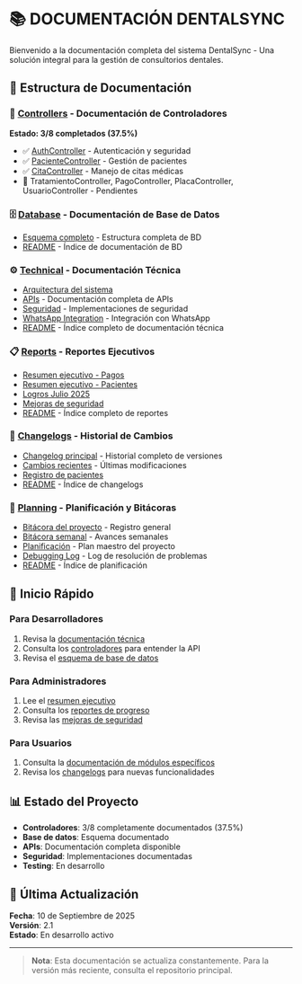 # 📚 DOCUMENTACIÓN DENTALSYNC

Bienvenido a la documentación completa del sistema DentalSync - Una solución integral para la gestión de consultorios dentales.

## 📁 Estructura de Documentación

### 🎯 [Controllers](./controllers/) - Documentación de Controladores
**Estado: 3/8 completados (37.5%)**
- ✅ [AuthController](./controllers/DOCUMENTACION_CONTROLADORES.md) - Autenticación y seguridad
- ✅ [PacienteController](./controllers/DOCUMENTACION_CONTROLADORES.md) - Gestión de pacientes  
- ✅ [CitaController](./controllers/DOCUMENTACION_CONTROLADORES.md) - Manejo de citas médicas
- 🔄 TratamientoController, PagoController, PlacaController, UsuarioController - Pendientes

### 🗄️ [Database](./database/) - Documentación de Base de Datos
- [Esquema completo](./database/Database-Documentation.md) - Estructura completa de BD
- [README](./database/README.md) - Índice de documentación de BD

### ⚙️ [Technical](./technical/) - Documentación Técnica
- [Arquitectura del sistema](./technical/ESTRUCTURA_PROYECTO_COMPLETA.md)
- [APIs](./technical/API_DOCUMENTATION.md) - Documentación completa de APIs
- [Seguridad](./technical/DOCUMENTACION_SEGURIDAD.md) - Implementaciones de seguridad
- [WhatsApp Integration](./technical/WHATSAPP_INTEGRATION.md) - Integración con WhatsApp
- [README](./technical/README.md) - Índice completo de documentación técnica

### 📋 [Reports](./reports/) - Reportes Ejecutivos  
- [Resumen ejecutivo - Pagos](./reports/REPORTE_EJECUTIVO_PAGOS.md)
- [Resumen ejecutivo - Pacientes](./reports/RESUMEN_EJECUTIVO_REGISTRO_PACIENTES.md)
- [Logros Julio 2025](./reports/LOGROS_JULIO_2025.md)
- [Mejoras de seguridad](./reports/SECURITY_IMPROVEMENTS_REPORT.md)
- [README](./reports/README.md) - Índice completo de reportes

### 📝 [Changelogs](./changelogs/) - Historial de Cambios
- [Changelog principal](./changelogs/CHANGELOG.md) - Historial completo de versiones
- [Cambios recientes](./changelogs/CAMBIOS_RECIENTES.md) - Últimas modificaciones
- [Registro de pacientes](./changelogs/CHANGELOG_REGISTRO_PACIENTES.md)
- [README](./changelogs/README.md) - Índice de changelogs

### 🎯 [Planning](./planning/) - Planificación y Bitácoras
- [Bitácora del proyecto](./planning/BITACORA_PROYECTO.md) - Registro general
- [Bitácora semanal](./planning/BITACORA_PROYECTO_SEMANAL.md) - Avances semanales  
- [Planificación](./planning/PLANIFICACION.md) - Plan maestro del proyecto
- [Debugging Log](./planning/DEBUGGING_LOG.md) - Log de resolución de problemas
- [README](./planning/README.md) - Índice de planificación

## 🚀 Inicio Rápido

### Para Desarrolladores
1. Revisa la [documentación técnica](./technical/)
2. Consulta los [controladores](./controllers/) para entender la API
3. Revisa el [esquema de base de datos](./database/)

### Para Administradores
1. Lee el [resumen ejecutivo](./reports/)
2. Consulta los [reportes de progreso](./reports/)
3. Revisa las [mejoras de seguridad](./reports/SECURITY_IMPROVEMENTS_REPORT.md)

### Para Usuarios
1. Consulta la [documentación de módulos específicos](./technical/)
2. Revisa los [changelogs](./changelogs/) para nuevas funcionalidades

## 📊 Estado del Proyecto

- **Controladores**: 3/8 completamente documentados (37.5%)
- **Base de datos**: Esquema documentado
- **APIs**: Documentación completa disponible
- **Seguridad**: Implementaciones documentadas
- **Testing**: En desarrollo

## 🔄 Última Actualización

**Fecha**: 10 de Septiembre de 2025  
**Versión**: 2.1  
**Estado**: En desarrollo activo

---

> **Nota**: Esta documentación se actualiza constantemente. Para la versión más reciente, consulta el repositorio principal.
